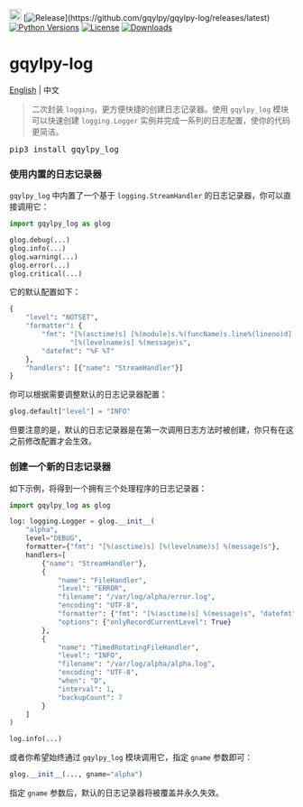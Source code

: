 [<img alt="LOGO" src="http://www.gqylpy.com/static/img/favicon.ico" height="21" width="21"/>](http://www.gqylpy.com)
[![Release](https://img.shields.io/github/release/gqylpy/gqylpy-log.svg?style=flat-square")](https://github.com/gqylpy/gqylpy-log/releases/latest)
[![Python Versions](https://img.shields.io/pypi/pyversions/gqylpy_log)](https://pypi.org/project/gqylpy_log)
[![License](https://img.shields.io/pypi/l/gqylpy_log)](https://github.com/gqylpy/gqylpy-log/blob/master/LICENSE)
[![Downloads](https://pepy.tech/badge/gqylpy_log)](https://pepy.tech/project/gqylpy_log)

# gqylpy-log
[English](README.md) | 中文

> 二次封装 `logging`，更方便快捷的创建日志记录器。使用 `gqylpy_log` 模块可以快速创建 `logging.Logger` 实例并完成一系列的日志配置，使你的代码更简洁。  

<kbd>pip3 install gqylpy_log</kbd>

### 使用内置的日志记录器

`gqylpy_log` 中内置了一个基于 `logging.StreamHandler` 的日志记录器，你可以直接调用它：
```python
import gqylpy_log as glog

glog.debug(...)
glog.info(...)
glog.warning(...)
glog.error(...)
glog.critical(...)
```

它的默认配置如下：
```python
{
    "level": "NOTSET",
    "formatter": {
        "fmt": "[%(asctime)s] [%(module)s.%(funcName)s.line%(lineno)d] "
               "[%(levelname)s] %(message)s",
        "datefmt": "%F %T"
    },
    "handlers": [{"name": "StreamHandler"}]
}
```

你可以根据需要调整默认的日志记录器配置：
```python
glog.default["level"] = "INFO"
```
但要注意的是，默认的日志记录器是在第一次调用日志方法时被创建，你只有在这之前修改配置才会生效。

### 创建一个新的日志记录器

如下示例，将得到一个拥有三个处理程序的日志记录器：
```python
import gqylpy_log as glog

log: logging.Logger = glog.__init__(
    "alpha",
    level="DEBUG",
    formatter={"fmt": "[%(asctime)s] [%(levelname)s] %(message)s"},
    handlers=[
        {"name": "StreamHandler"},
        {
            "name": "FileHandler",
            "level": "ERROR",
            "filename": "/var/log/alpha/error.log",
            "encoding": "UTF-8",
            "formatter": {"fmt": "[%(asctime)s] %(message)s", "datefmt": "%c"},
            "options": {"onlyRecordCurrentLevel": True}
        },
        {
            "name": "TimedRotatingFileHandler",
            "level": "INFO",
            "filename": "/var/log/alpha/alpha.log",
            "encoding": "UTF-8",
            "when": "D",
            "interval": 1,
            "backupCount": 7
        }
    ]
)

log.info(...)
```

或者你希望始终通过 `gqylpy_log` 模块调用它，指定 `gname` 参数即可：
```python
glog.__init__(..., gname="alpha")
```
指定 `gname` 参数后，默认的日志记录器将被覆盖并永久失效。
